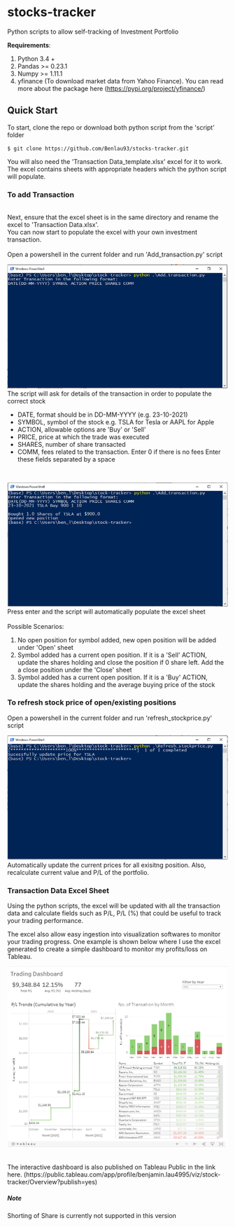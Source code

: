 # stocks-tracker
Python scripts to allow self-tracking of Investment Portfolio

<strong>Requirements</strong>:
1. Python 3.4 +
2. Pandas >= 0.23.1
3. Numpy >= 1.11.1
4. yfinance (To download market data from Yahoo Finance). You can read more about the package here (https://pypi.org/project/yfinance/)

## Quick Start
To start, clone the repo or download both python script from the 'script' folder

~~~
$ git clone https://github.com/Benlau93/stocks-tracker.git
~~~

You will also need the 'Transaction Data_template.xlsx' excel for it to work. The excel contains sheets with appropriate headers which the python script will populate.

### To add Transaction
<br>
Next, ensure that the excel sheet is in the same directory and rename the excel to 'Transaction Data.xlsx'. <br>
You can now start to populate the excel with your own investment transaction.
<br>
<br>
Open a powershell in the current folder and run 'Add_transaction.py' script
<br>

![command prompt](https://github.com/Benlau93/stocks-tracker/blob/main/img/quickstart_1.PNG?raw=true "Title")
<br>
The script will ask for details of the transaction in order to populate the correct stock
- DATE, format should be in DD-MM-YYYY (e.g. 23-10-2021)
- SYMBOL, symbol of the stock e.g. TSLA for Tesla or AAPL for Apple
- ACTION, allowable options are 'Buy' or 'Sell'
- PRICE, price at which the trade was executed
- SHARES, number of share transacted
- COMM, fees related to the transaction. Enter 0 if there is no fees
Enter these fields separated by a space
<br>

![command prompt2](https://github.com/Benlau93/stocks-tracker/blob/main/img/quickstart_2.PNG?raw=true "Title")
<br>
Press enter and the script will automatically populate the excel sheet <br>
<br>
Possible Scenarios:
1. No open position for symbol added, new open position will be added under 'Open' sheet
2. Symbol added has a current open position. If it is a 'Sell' ACTION, update the shares holding and close the position if 0 share left. Add the a close position under the 'Close' sheet
3. Symbol added has a current open position. If it is a 'Buy' ACTION, update the shares holding and the average buying price of the stock 

### To refresh stock price of open/existing positions
Open a powershell in the current folder and run 'refresh_stockprice.py' script
<br>

![command prompt3](https://github.com/Benlau93/stocks-tracker/blob/main/img/quickstart_3.PNG?raw=true "Title")
<br>
Automatically update the current prices for all exisitng position. Also, recalculate current value and P/L of the portfolio.

### Transaction Data Excel Sheet
Using the python scripts, the excel will be updated with all the transaction data and calculate fields such as P/L, P/L (%) that could be useful to track your trading performance.

The excel also allow easy ingestion into visualization softwares to monitor your trading progress. One example is shown below where I use the excel generated to create a simple dashboard to monitor my profits/loss on Tableau. <br>

![dashboard](https://github.com/Benlau93/stocks-tracker/blob/main/img/dashboard.PNG?raw=true "Title")

<br>
The interactive dashboard is also published on Tableau Public in the link here. (https://public.tableau.com/app/profile/benjamin.lau4995/viz/stock-tracker/Overview?publish=yes) 

##### Note
Shorting of Share is currently not supported in this version
